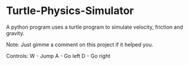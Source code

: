 # Turtle-Physics-Simulator
A python program uses a turtle program to simulate velocity, friction and gravity.


Note:
Just gimme a comment on this project if it helped you.

Controls:
W - Jump
A - Go left
D - Go right
